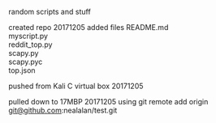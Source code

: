 random scripts and stuff

created repo 20171205
added files
  README.md      
  myscript.py    
  reddit_top.py  
  scapy.py       
  scapy.pyc      
  top.json

 pushed from Kali C virtual box 20171205

 pulled down to 17MBP 20171205
  using git remote add origin git@github.com:nealalan/test.git
